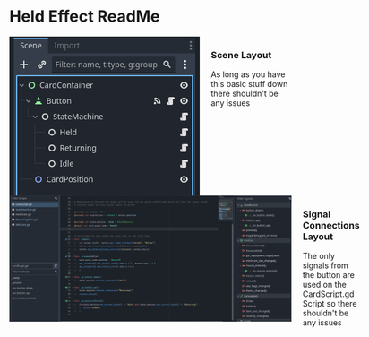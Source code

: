 # Held Effect ReadMe

<div style="display: flex; align-items: flex-start;">
    <img src="Images/SceneStructure.png" alt="Your Image" width="500" style="margin-right: 20px;">
    <div>
        <h3>Scene Layout</h3>
        <p>As long as you have this basic stuff down there shouldn't be any issues</p>
    </div>
</div>

<div style="display: flex; align-items: flex-start;">
    <img src="Images/CardSignals.png" alt="Your Image" width="900" style="margin-right: 20px;">
    <div>
        <h3>Signal Connections Layout</h3>
        <p>The only signals from the button are used on the CardScript.gd Script so there shouldn't be any issues</p>
    </div>
</div>
